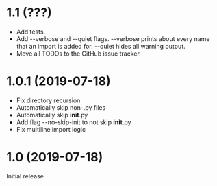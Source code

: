# 1.1 (???)
- Add tests.
- Add --verbose and --quiet flags. --verbose prints about every name that an
  import is added for. --quiet hides all warning output.
- Move all TODOs to the GitHub issue tracker.

# 1.0.1 (2019-07-18)

- Fix directory recursion
- Automatically skip non-.py files
- Automatically skip __init__.py
- Add flag --no-skip-init to not skip __init__.py
- Fix multiline import logic

# 1.0 (2019-07-18)

Initial release
